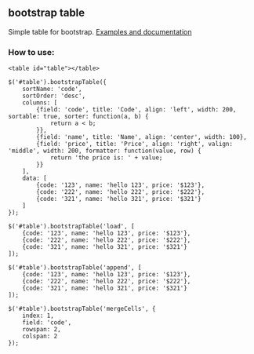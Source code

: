 ## bootstrap table

Simple table for bootstrap. [Examples and documentation](http://wenzhixin.net.cn/p/bootstrap-table/)

### How to use:

	<table id="table"></table>

	$('#table').bootstrapTable({
		sortName: 'code',
		sortOrder: 'desc',
		columns: [
			{field: 'code', title: 'Code', align: 'left', width: 200, sortable: true, sorter: function(a, b) {
				return a < b;
			}},
			{field: 'name', title: 'Name', align: 'center', width: 100},
			{field: 'price', title: 'Price', align: 'right', valign: 'middle', width: 200, formatter: function(value, row) {
				return 'the price is: ' + value;
			}}
		],
		data: [
			{code: '123', name: 'hello 123', price: '$123'},
			{code: '222', name: 'hello 222', price: '$222'},
			{code: '321', name: 'hello 321', price: '$321'}
		]
	});
	
	$('#table').bootstrapTable('load', [
		{code: '123', name: 'hello 123', price: '$123'},
		{code: '222', name: 'hello 222', price: '$222'},
		{code: '321', name: 'hello 321', price: '$321'}
	]);
	
	$('#table').bootstrapTable('append', [
		{code: '123', name: 'hello 123', price: '$123'},
		{code: '222', name: 'hello 222', price: '$222'},
		{code: '321', name: 'hello 321', price: '$321'}
	]);
	
	$('#table').bootstrapTable('mergeCells', {
		index: 1,
		field: 'code',
		rowspan: 2,
		colspan: 2
	});
	